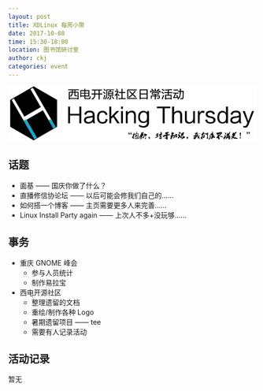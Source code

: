 ```yaml
---
layout: post
title: XDLinux 每周小聚
date: 2017-10-08
time: 15:30-18:00
location: 图书馆研讨室
author: ckj
categories: event
---
```

![Hacking Thursday](/picture/h4/h4.png)

## 话题

* 面基 —— 国庆你做了什么？
* 直播修信协论坛 —— 以后可能会修我们自己的……
* 如何搭一个博客 —— 主页需要更多人来完善……
* Linux Install Party again —— 上次人不多+没玩够……

## 事务

* 重庆 GNOME 峰会
  * 参与人员统计
  * 制作易拉宝
* 西电开源社区
  * 整理遗留的文档
  * 重绘/制作各种 Logo
  * 暑期遗留项目 —— tee
  * 需要有人记录活动

## 活动记录

暂无
